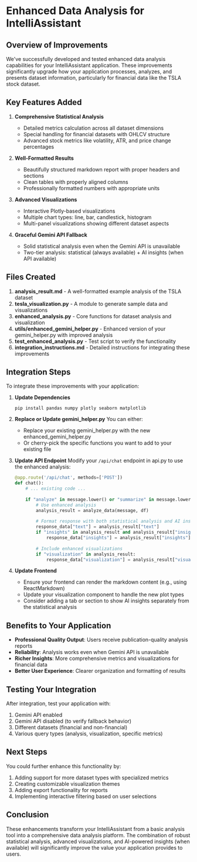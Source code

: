# Enhanced Data Analysis for IntelliAssistant

## Overview of Improvements

We've successfully developed and tested enhanced data analysis capabilities for your IntelliAssistant application. These improvements significantly upgrade how your application processes, analyzes, and presents dataset information, particularly for financial data like the TSLA stock dataset.

## Key Features Added

1. **Comprehensive Statistical Analysis**
   - Detailed metrics calculation across all dataset dimensions
   - Special handling for financial datasets with OHLCV structure
   - Advanced stock metrics like volatility, ATR, and price change percentages

2. **Well-Formatted Results**
   - Beautifully structured markdown report with proper headers and sections
   - Clean tables with properly aligned columns
   - Professionally formatted numbers with appropriate units

3. **Advanced Visualizations**
   - Interactive Plotly-based visualizations
   - Multiple chart types: line, bar, candlestick, histogram
   - Multi-panel visualizations showing different dataset aspects

4. **Graceful Gemini API Fallback**
   - Solid statistical analysis even when the Gemini API is unavailable
   - Two-tier analysis: statistical (always available) + AI insights (when API available)

## Files Created

1. **analysis_result.md** - A well-formatted example analysis of the TSLA dataset
2. **tesla_visualization.py** - A module to generate sample data and visualizations
3. **enhanced_analysis.py** - Core functions for dataset analysis and visualization
4. **utils/enhanced_gemini_helper.py** - Enhanced version of your gemini_helper.py with improved analysis
5. **test_enhanced_analysis.py** - Test script to verify the functionality
6. **integration_instructions.md** - Detailed instructions for integrating these improvements

## Integration Steps

To integrate these improvements with your application:

1. **Update Dependencies**
   ```
   pip install pandas numpy plotly seaborn matplotlib
   ```

2. **Replace or Update gemini_helper.py**
   You can either:
   - Replace your existing gemini_helper.py with the new enhanced_gemini_helper.py
   - Or cherry-pick the specific functions you want to add to your existing file

3. **Update API Endpoint**
   Modify your `/api/chat` endpoint in api.py to use the enhanced analysis:
   ```python
   @app.route('/api/chat', methods=['POST'])
   def chat():
       # ... existing code ...
       
       if "analyze" in message.lower() or "summarize" in message.lower():
           # Use enhanced analysis
           analysis_result = analyze_data(message, df)
           
           # Format response with both statistical analysis and AI insights
           response_data["text"] = analysis_result["text"]
           if "insights" in analysis_result and analysis_result["insights"]:
               response_data["insights"] = analysis_result["insights"]
           
           # Include enhanced visualizations
           if "visualization" in analysis_result:
               response_data["visualization"] = analysis_result["visualization"]
   ```

4. **Update Frontend**
   - Ensure your frontend can render the markdown content (e.g., using ReactMarkdown)
   - Update your visualization component to handle the new plot types
   - Consider adding a tab or section to show AI insights separately from the statistical analysis

## Benefits to Your Application

- **Professional Quality Output**: Users receive publication-quality analysis reports
- **Reliability**: Analysis works even when Gemini API is unavailable
- **Richer Insights**: More comprehensive metrics and visualizations for financial data
- **Better User Experience**: Clearer organization and formatting of results

## Testing Your Integration

After integration, test your application with:
1. Gemini API enabled
2. Gemini API disabled (to verify fallback behavior)
3. Different datasets (financial and non-financial)
4. Various query types (analysis, visualization, specific metrics)

## Next Steps

You could further enhance this functionality by:
1. Adding support for more dataset types with specialized metrics
2. Creating customizable visualization themes
3. Adding export functionality for reports
4. Implementing interactive filtering based on user selections

## Conclusion

These enhancements transform your IntelliAssistant from a basic analysis tool into a comprehensive data analysis platform. The combination of robust statistical analysis, advanced visualizations, and AI-powered insights (when available) will significantly improve the value your application provides to users. 
